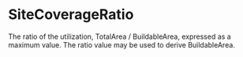 SiteCoverageRatio
=================

The ratio of the utilization,  TotalArea / BuildableArea, expressed as a maximum value. The ratio value may be used to derive BuildableArea.
